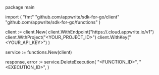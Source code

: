 package main

import (
    "fmt"
    "github.com/appwrite/sdk-for-go/client"
    "github.com/appwrite/sdk-for-go/functions"
)

client := client.New(
    client.WithEndpoint("https://<REGION>.cloud.appwrite.io/v1")
    client.WithProject("<YOUR_PROJECT_ID>")
    client.WithKey("<YOUR_API_KEY>")
)

service := functions.New(client)

response, error := service.DeleteExecution(
    "<FUNCTION_ID>",
    "<EXECUTION_ID>",
)

